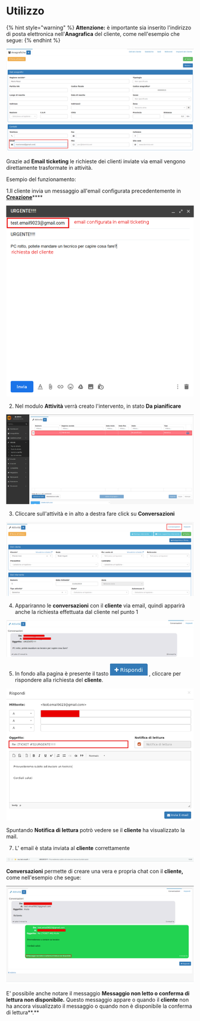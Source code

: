 # Utilizzo

{% hint style="warning" %}
**Attenzione:** è importante sia inserito l'indirizzo di posta elettronica nell'**Anagrafica** del cliente, come nell'esempio che segue:
{% endhint %}

![](../../.gitbook/assets/emailcliente.png)

Grazie ad **Email ticketing** le richieste dei clienti inviate via email vengono direttamente trasformate in attività.

Esempio del funzionamento:

1.Il cliente invia un messaggio all'email configurata precedentemente in [**Creazione**](creazione.md)\*\*\*\*

![](../../.gitbook/assets/cliente0.png)

2. Nel modulo **Attività** verrà creato l'intervento, in stato **Da pianificare** 

![](../../.gitbook/assets/gestionale0.png)

3. Cliccare sull'attività e in alto a destra fare click su **Conversazioni** 

![](../../.gitbook/assets/conversazionigestionale1.png)

4. Appariranno le **conversazioni** con il **cliente** via email, quindi apparirà anche la richiesta effettuata dal cliente nel punto 1

![](../../.gitbook/assets/797979797979797%20%281%29%20%281%29.png)

5. In fondo alla pagina è presente il tasto ![](../../.gitbook/assets/rispondi.png) , cliccare per rispondere alla richiesta del **cliente**.

![](../../.gitbook/assets/14141414141.png)

Spuntando **Notifica di lettura** potrò vedere se il **cliente** ha visualizzato la mail. 

7. L' email è stata inviata al **cliente** correttamente

![](../../.gitbook/assets/invioacliente.png)

**Conversazioni** permette di creare una vera e propria chat con il **cliente,** come nell'esempio che segue:

![](../../.gitbook/assets/chat.png)

E' possibile anche notare il messaggio **Messaggio non letto o conferma di lettura non disponibile.** Questo messaggio appare o quando il **cliente** non ha ancora visualizzato il messaggio o quando non è disponibile la conferma di lettura**.**

